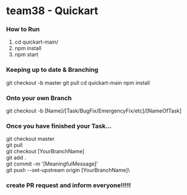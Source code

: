 # team38 - Quickart

### How to Run

1. cd quickart-main/
2. npm install
3. npm start


### Keeping up to date & Branching
git checkout -b master
git pull
cd quickart-main
npm install
### Onto your own Branch
git checkout -b [Name]/[Task/BugFix/EmergencyFix/etc]/[NameOfTask]
### Once you have finished your Task...
git checkout master\
git pull\
git checkout [YourBranchName]\
git add . \
git commit -m '[MeaningfulMessage]'\
git push --set-upstream origin [YourBranchName]\
### create PR request and inform everyone!!!!!
